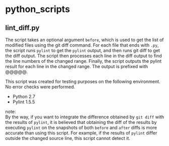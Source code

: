 # python_scripts

## lint_diff.py

The script takes an optional argument `before`, which is used to get the list of modified files using the git diff command. For each file that ends with `.py`, the script runs `pylint` to get the `pylint` output, and then runs git diff to get the diff output. The script then processes each line in the diff output to find the line numbers of the changed range. Finally, the script outputs the pylint result for each line in the changed range. The output is prefixed with @@@@@.

This script was created for testing purposes on the following environment. No error checks were performed.

* Python 2.7
* Pylint 1.5.5

note:  
By the way, if you want to integrate the difference obtained by `git diff` with the results of `pylint`, it is believed that obtaining the diff of the results by executing `pylint` on the snapshots of both `before` and `after` diffs is more accurate than using this script. For example, if the results of `pylint` differ outside the changed source line, this script cannot detect it.

